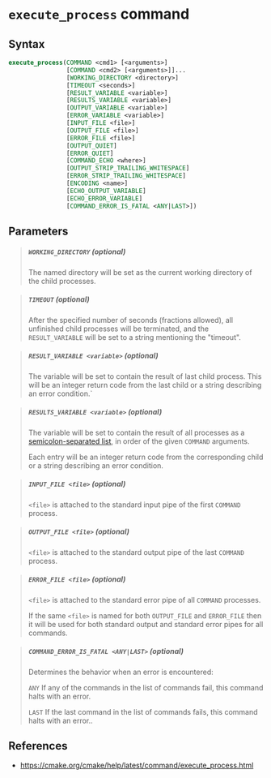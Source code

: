 # `execute_process` command

## Syntax

```cmake
execute_process(COMMAND <cmd1> [<arguments>]
                [COMMAND <cmd2> [<arguments>]]...
                [WORKING_DIRECTORY <directory>]
                [TIMEOUT <seconds>]
                [RESULT_VARIABLE <variable>]
                [RESULTS_VARIABLE <variable>]
                [OUTPUT_VARIABLE <variable>]
                [ERROR_VARIABLE <variable>]
                [INPUT_FILE <file>]
                [OUTPUT_FILE <file>]
                [ERROR_FILE <file>]
                [OUTPUT_QUIET]
                [ERROR_QUIET]
                [COMMAND_ECHO <where>]
                [OUTPUT_STRIP_TRAILING_WHITESPACE]
                [ERROR_STRIP_TRAILING_WHITESPACE]
                [ENCODING <name>]
                [ECHO_OUTPUT_VARIABLE]
                [ECHO_ERROR_VARIABLE]
                [COMMAND_ERROR_IS_FATAL <ANY|LAST>])
```

## Parameters

> ##### `WORKING_DIRECTORY` (optional)
>
> The named directory will be set as the current working directory of the child processes.

> ##### `TIMEOUT` (optional)
>
> After the specified number of seconds (fractions allowed), all unfinished child processes will be terminated, and the `RESULT_VARIABLE` will be set to a string mentioning the "timeout".

> ##### `RESULT_VARIABLE <variable>` (optional)
>
> The variable will be set to contain the result of last child process. This will be an integer return code from the last child or a string describing an error condition.`

> ##### `RESULTS_VARIABLE <variable>` (optional)
>
> The variable will be set to contain the result of all processes as a [semicolon-separated list](cmake/language/lists), in order of the given `COMMAND` arguments.
>
> Each entry will be an integer return code from the corresponding child or a string describing an error condition.

> ##### `INPUT_FILE <file>` (optional)
>
> `<file>` is attached to the standard input pipe of the first `COMMAND` process.

> ##### `OUTPUT_FILE <file>` (optional)
>
> `<file>` is attached to the standard output pipe of the last `COMMAND` process.

> ##### `ERROR_FILE <file>` (optional)
>
> `<file>` is attached to the standard error pipe of all `COMMAND` processes.
>
> If the same `<file>` is named for both `OUTPUT_FILE` and `ERROR_FILE` then it will be used for both standard output and standard error pipes for all commands.

> ##### `COMMAND_ERROR_IS_FATAL <ANY|LAST>` (optional)
>
> Determines the behavior when an error is encountered:
>
> `ANY` If any of the commands in the list of commands fail, this command halts with an error.
>
> `LAST` If the last command in the list of commands fails, this command halts with an error..

## References

- https://cmake.org/cmake/help/latest/command/execute_process.html